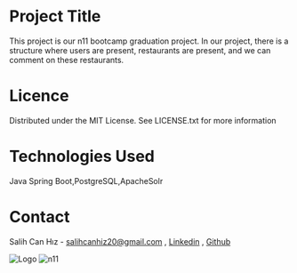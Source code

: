 
# Project Title

This project is our n11 bootcamp graduation project. In our project, there is a structure where users are present, restaurants are present, and we can comment on these restaurants.

# Licence
Distributed under the MIT License. See LICENSE.txt for more information

# Technologies Used
Java Spring Boot,PostgreSQL,ApacheSolr

# Contact
Salih Can Hız - salihcanhiz20@gmail.com , 
[Linkedin](https://www.linkedin.com/in/salihcanhiz/) ,
[Github](https://github.com/salihcanhiz)

![Logo](https://pbs.twimg.com/profile_images/1649083276609331200/DGJgUipJ_400x400.jpg)
![n11](https://www.donanimhaber.com/cache-v2/?t=20231226102528&width=-1&text=0&path=https://www.donanimhaber.com/images/images/haber/172348/600x338n11-de-dh-ye-ozel-60-tl-ve-100-tl-indirim-kupon.jpg)

    